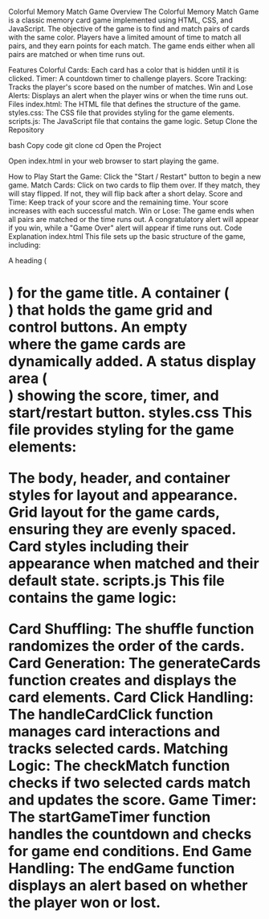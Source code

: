 Colorful Memory Match Game
Overview
The Colorful Memory Match Game is a classic memory card game implemented using HTML, CSS, and JavaScript. The objective of the game is to find and match pairs of cards with the same color. Players have a limited amount of time to match all pairs, and they earn points for each match. The game ends either when all pairs are matched or when time runs out.

Features
Colorful Cards: Each card has a color that is hidden until it is clicked.
Timer: A countdown timer to challenge players.
Score Tracking: Tracks the player's score based on the number of matches.
Win and Lose Alerts: Displays an alert when the player wins or when the time runs out.
Files
index.html: The HTML file that defines the structure of the game.
styles.css: The CSS file that provides styling for the game elements.
scripts.js: The JavaScript file that contains the game logic.
Setup
Clone the Repository

bash
Copy code
git clone <repository-url>
cd <repository-directory>
Open the Project

Open index.html in your web browser to start playing the game.

How to Play
Start the Game: Click the "Start / Restart" button to begin a new game.
Match Cards: Click on two cards to flip them over. If they match, they will stay flipped. If not, they will flip back after a short delay.
Score and Time: Keep track of your score and the remaining time. Your score increases with each successful match.
Win or Lose: The game ends when all pairs are matched or the time runs out. A congratulatory alert will appear if you win, while a "Game Over" alert will appear if time runs out.
Code Explanation
index.html
This file sets up the basic structure of the game, including:

A heading (<h1>) for the game title.
A container (<div id="container">) that holds the game grid and control buttons.
An empty <div id="game-container"> where the game cards are dynamically added.
A status display area (<div id="startdiv">) showing the score, timer, and start/restart button.
styles.css
This file provides styling for the game elements:

The body, header, and container styles for layout and appearance.
Grid layout for the game cards, ensuring they are evenly spaced.
Card styles including their appearance when matched and their default state.
scripts.js
This file contains the game logic:

Card Shuffling: The shuffle function randomizes the order of the cards.
Card Generation: The generateCards function creates and displays the card elements.
Card Click Handling: The handleCardClick function manages card interactions and tracks selected cards.
Matching Logic: The checkMatch function checks if two selected cards match and updates the score.
Game Timer: The startGameTimer function handles the countdown and checks for game end conditions.
End Game Handling: The endGame function displays an alert based on whether the player won or lost.
